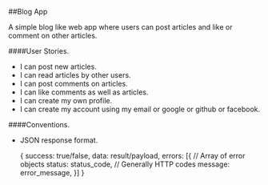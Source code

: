 ##Blog App

A simple blog like web app where users can post articles and like or comment
on other articles.

####User Stories.
- I can post new articles.
- I can read articles by other users.
- I can post comments on articles.
- I can like comments as well as articles.
- I can create my own profile.
- I can create my account using my email or google or github or facebook.


####Conventions.
- JSON response format.

    {
      success: true/false,
      data: result/payload,
      errors: [{ // Array of error objects
        status: status_code, // Generally HTTP codes
        message: error_message,
      }]
    }
